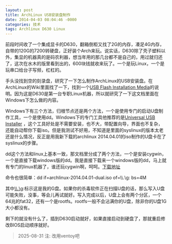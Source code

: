 ```yaml
---
layout: post
title: ArchLinux USB安装盘制作
date: 2014-04-03 08:04:46 -0000
categories: 技术
tags: Archlinux D630 Linux
---
```

前段时间收了一个集成显卡的D630，翻箱倒柜又找了2G的内存，凑足4G内存，自带的120G的7200转硬盘，正好装个Arch来玩。说实话，D630除了壳子塑料以外，集显的机器真的是码农利器，想当年用的那几台都不是自己的，用过就归还了，这次在水木的版里看到出的，600块钱就收来玩了。一个是玩Linux，一个是玩串口给台子写频，杠杠的。

手头没找到空的刻录盘，研究了一下怎么制作ArchLinux的USB安装盘。在ArchLinux的Wiki里面找了一下，找到一个[USB Flash Installation Media](https://wiki.archlinux.org/index.php/USB_Flash_Installation_Media)的说明。因为这是D630是第一台专职Linux机器，所以就研究了一下这文档里面在Windows下怎么做的内容。

Windows下有三个方法，归根节点还是两个方法，一个是使用专门的启动U盘制作工具，一个是使用dd。Windows下的专门工具他推荐的是[Universal USB Installer](http://www.pendrivelinux.com/universal-usb-installer-easy-as-1-2-3/) ，这个工具好处是不需要安装，也不大，带配置向导，界面也不复杂，还能自动帮你下载iso。但是我测试不好用，不知道是里面的syslinux的版本太老还是什么情况，反正是用我新下载的archlinux 2014.04.01的iso制作的U盘卡在了syslinux的步骤。

dd这个方法和linux上基本一致，那文档里分成了两个方法，一个是安装cygwin，一个是直接下载windows版的dd。我是直接下载来一个windows版的dd，马上就有专门的linux机器了，谁还玩cygwin啊，呵呵。[下载地址](http://www.chrysocome.net/dd)

命令也很简单：dd if=archlinux-2014.04.01-dual.iso of=\\\\.\g: bs=4M

其中[\\\\.\g](file://\\\\.\\g):标示这是我的G盘。如果你的杀毒软件正在扫描U盘的话，那么写入U盘可能失败，没事，等会儿再试就好。写入完成以后，U盘上会有两个分区，一个64兆的fat32，还有一个是rootfs。rootfs一般不会沾满你的U盘，除非你的U盘1G大小都没有。

剩下的就没有什么了，插到D630启动就好，如果直接启动到硬盘了，那就重启修改BIOS启动顺序就好。

> 2025-08-31 注: 改用ventoy吧